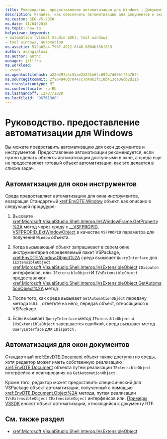 ```yaml
---
title: Руководство. предоставление автоматизации для Windows | Документация Майкрософт
description: Узнайте, как обеспечить автоматизацию для документов и окон инструментов в Visual Studio с помощью методов Microsoft. VisualStudio. Shell. Interop.
ms.custom: SEO-VS-2020
ms.date: 11/04/2016
ms.topic: how-to
helpviewer_keywords:
- automation [Visual Studio SDK], tool windows
- tool windows, automation
ms.assetid: 512ab2a4-7987-4912-8f40-8804bf66f829
author: acangialosi
ms.author: anthc
manager: jillfra
ms.workload:
- vssdk
ms.openlocfilehash: a22e397a4c55ae23241e6fc89fb7d896fffa78f4
ms.sourcegitcommit: 2f964946d7044cc7d49b3fc10b413ca06cb2d11b
ms.translationtype: MT
ms.contentlocale: ru-RU
ms.lasthandoff: 12/07/2020
ms.locfileid: "96761300"
---
```

# <a name="how-to-provide-automation-for-windows"></a>Руководство. предоставление автоматизации для Windows

Вы можете предоставить автоматизацию для окон документов и инструментов. Предоставление автоматизации рекомендуется, если нужно сделать объекты автоматизации доступными в окне, а среда еще не предоставляет готовый объект автоматизации, как это делается в списке задач.

## <a name="automation-for-tool-windows"></a>Автоматизация для окон инструментов

Среда предоставляет автоматизацию для окна инструментов, возвращая Стандартный <xref:EnvDTE.Window> объект, как описано в следующей процедуре:

1. Вызовите <xref:Microsoft.VisualStudio.Shell.Interop.IVsWindowFrame.GetProperty%2A> метод через среду с [__VSFPROPID. VSFPROPID_ExtWindowObject](<xref:Microsoft.VisualStudio.Shell.Interop.__VSFPROPID.VSFPROPID_ExtWindowObject>) в качестве `VSFPROPID` параметра для получения `Window` объекта.

2. Когда вызывающий объект запрашивает в своем окне инструментария определяемый пакет VSPackage, <xref:EnvDTE.Window.Object%2A> среда вызывает `QueryInterface` для `IExtensibleObject` <xref:Microsoft.VisualStudio.Shell.Interop.IVsExtensibleObject> `IDispatch` интерфейсов, или. `IExtensibleObject`И `IVsExtensibleObject` предоставляют <xref:Microsoft.VisualStudio.Shell.Interop.IVsExtensibleObject.GetAutomationObject%2A> метод.

3. После того, как среда вызывает `GetAutomationObject` передачу метода `NULL` , ответьте на него, передав объект, относящийся к VSPackage.

4. Если вызывает `QueryInterface` метод `IExtensibleObject` и `IVsExtensibleObject` завершается ошибкой, среда вызывает метод `QueryInterface` для `IDispatch` .

## <a name="automation-for-document-windows"></a>Автоматизация для окон документов

Стандартный <xref:EnvDTE.Document> объект также доступен из среды, хотя редактор может иметь собственную реализацию <xref:EnvDTE.Document> объекта путем реализации `IExtensibleObject` интерфейса и реагирования на `GetAutomationObject` .

Кроме того, редактор может предоставить специфический для VSPackage объект автоматизации, полученный с помощью <xref:EnvDTE.Document.Object%2A> метода, путем реализации `IVsExtensibleObject` `IExtensibleObject` интерфейсов или. [Примеры VSSDK](https://github.com/Microsoft/VSSDK-Extensibility-Samples) вносят объект автоматизации, относящийся к документу RTF.

## <a name="see-also"></a>См. также раздел

- <xref:Microsoft.VisualStudio.Shell.Interop.IVsExtensibleObject>
